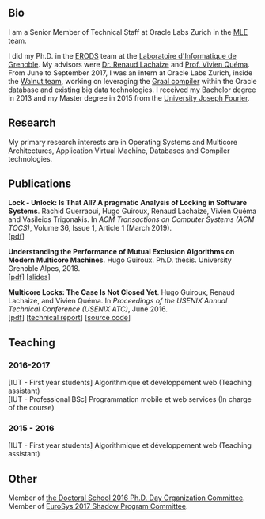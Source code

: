 ## Bio

I am a Senior Member of Technical Staff at Oracle Labs Zurich in the [MLE](https://labs.oracle.com/pls/apex/f?p=labs:49:::::P49_PROJECT_ID:15) team.

I did my Ph.D. in the [ERODS](http://erods.imag.fr/) team at the [Laboratoire d'Informatique de Grenoble](http://lig.imag.fr/).
My advisors were [Dr. Renaud Lachaize](http://lig-membres.imag.fr/rlachaiz/) and [Prof. Vivien Qu&eacute;ma](http://lig-membres.imag.fr/quema/).
From June to September 2017, I was an intern at Oracle Labs Zurich, inside the [Walnut team](https://labs.oracle.com/pls/apex/f?p=labs:49:::::P49_PROJECT_ID:15), working on leveraging the [Graal compiler](https://www.graalvm.org/) within the Oracle database and existing big data technologies.
I received my Bachelor degree in 2013 and my Master degree in 2015 from the [University Joseph Fourier](https://www.ujf-grenoble.fr/).

## Research

My primary research interests are in Operating Systems and Multicore Architectures, Application Virtual Machine, Databases and Compiler technologies.

## Publications

**Lock - Unlock: Is That All? A pragmatic Analysis of Locking in Software Systems**. Rachid Guerraoui, Hugo Guiroux, Renaud Lachaize, Vivien Quéma and Vasileios Trigonakis. In *ACM Transactions on Computer Systems (ACM TOCS)*, Volume 36, Issue 1, Article 1 (March 2019).<br />
[[pdf](assets/lock_unlock_tocs19.pdf)]

**Understanding the Performance of Mutual Exclusion Algorithms on Modern Multicore Machines**. Hugo Guiroux. Ph.D. thesis. University Grenoble Alpes, 2018.<br />
[[pdf](assets/these.pdf)] [[slides](assets/slides_these.pdf)]

**Multicore Locks: The Case Is Not Closed Yet**. Hugo Guiroux, Renaud Lachaize, and Vivien Quéma. In *Proceedings of the USENIX Annual Technical Conference (USENIX ATC)*, June 2016.<br />
[[pdf](assets/multicore_locks_atc16.pdf)] [[technical report](assets/multicore_locks_techrep.pdf)] [[source code](https://www.github.com/multicore-locks/litl)]

## Teaching

### 2016-2017

[IUT - First year students] Algorithmique et développement web (Teaching assistant)<br />
[IUT - Professional BSc] Programmation mobile et web services (In charge of the course)

### 2015 - 2016

[IUT - First year students] Algorithmique et développement web (Teaching assistant)

## Other

Member of [the Doctoral School 2016 Ph.D. Day Organization Committee](http://www.adum.fr/as/ed/page.pl?site=edmstii&page=journeeDoctorants).<br />
Member of [EuroSys 2017 Shadow Program Committee](http://eurosys2017.org/).
